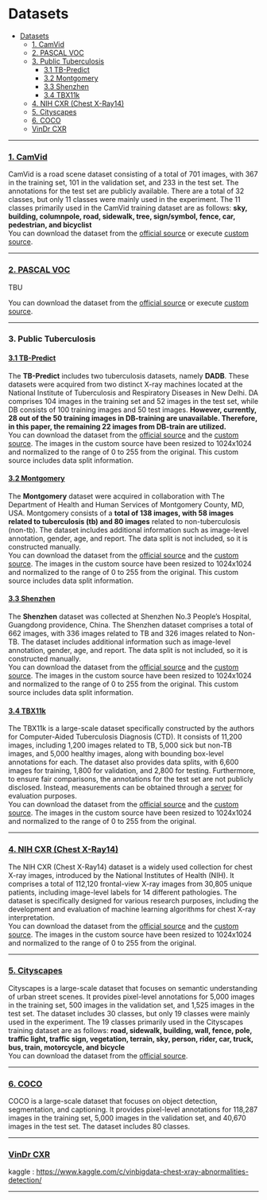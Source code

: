# Datasets
- [Datasets](#datasets)
    - [1. CamVid](#1-camvid)
    - [2. PASCAL VOC](#2-pascal-voc)
    - [3. Public Tuberculosis](#3-public-tuberculosis)
      - [3.1 TB-Predict](#31-tb-predict)
      - [3.2 Montgomery](#32-montgomery)
      - [3.3 Shenzhen](#33-shenzhen)
      - [3.4 TBX11k](#34-tbx11k)
    - [4. NIH CXR (Chest X-Ray14)](#4-nih-cxr-chest-x-ray14)
    - [5. Cityscapes](#5-cityscapes)
    - [6. COCO](#6-coco)
    - [VinDr CXR](#vindr-cxr)
  
  

---


### [1. CamVid][CAMVID]
CamVid is a road scene dataset consisting of a total of 701 images, with 367 in the training set, 101 in the validation set, and 233 in the test set. The annotations for the test set are publicly available. There are a total of 32 classes, but only 11 classes were mainly used in the experiment. The 11 classes primarily used in the CamVid training dataset are as follows: **sky, building, columnpole, road, sidewalk, tree, sign/symbol, fence, car, pedestrian, and bicyclist** <br>
You can download the dataset from the [official source][CAMVID] or execute [custom source](../../scripts/camvid.sh).


[CAMVID]:http://mi.eng.cam.ac.uk/research/projects/VideoRec/CamVid/
[CAMVID_LINK]:https://drive.google.com/file/d/15e7J7bLBosM8Aqb6LtkbD7gQFzbZ9TbY/view?usp=drive_link

---

### [2. PASCAL VOC][VOC]
TBU
<!-- PASCAL VOC Dataset은 20개의 클래스로 구성되어있으며, 2007년부터 2012년까지의 데이터셋이 존재한다. 07년도까지는 testset anootation이 공개되었지만 이후로는 공개되지 않았다. -->
You can download the dataset from the [official source][VOC] or execute [custom source](../../scripts/pascal_voc.sh).

[VOC]:http://host.robots.ox.ac.uk/pascal/VOC/
[VOC_LINK]:https://drive.google.com/file/d/15e7J7bLBosM8Aqb6LtkbD7gQFzbZ9TbY/view?usp=sharing

--- 

### 3. Public Tuberculosis
#### [3.1 TB-Predict][DADB]
The **TB-Predict** includes two tuberculosis datasets, namely **DADB**. These datasets were acquired from two distinct X-ray machines located at the National Institute of Tuberculosis and Respiratory Diseases in New Delhi. DA comprises 104 images in the training set and 52 images in the test set, while DB consists of 100 training images and 50 test images. **However, currently, 28 out of the 50 training images in DB-training are unavailable. Therefore, in this paper, the remaining 22 images from DB-train are utilized.** <br>
You can download the dataset from the [official source][DADB] and the [custom source][DADB_LINK]. The images in the custom source have been resized to 1024x1024 and normalized to the range of 0 to 255 from the original. This custom source includes data split information.

[DADB]:https://sourceforge.net/projects/tbxpredict/
[DADB_LINK]:https://drive.google.com/file/d/1lhzxuvtmY4hYGC0ZdoGgERf-KTFwCtiW/view?usp=sharing

#### [3.2 Montgomery][MONTGOMERY]
The **Montgomery** dataset were acquired in collaboration with The Department of Health and Human Services of Montgomery County, MD, USA.  Montgomery consists of a **total of 138 images, with 58 images related to tuberculosis (tb) and 80 images** related to non-tuberculosis (non-tb). The dataset includes additional information such as image-level annotation, gender, age, and report. The data split is not included, so it is constructed manually.<br>
You can download the dataset from the [official source][MONTGOMERY_LINK1] and the [custom source][MONTGOMERY_LINK2]. The images in the custom source have been resized to 1024x1024 and normalized to the range of 0 to 255 from the original. This custom source includes data split information.

[MONTGOMERY]:https://openi.nlm.nih.gov/faq#collection
[MONTGOMERY_LINK1]:https://openi.nlm.nih.gov/imgs/collections/NLM-MontgomeryCXRSet.zip
[MONTGOMERY_LINK2]:https://drive.google.com/file/d/1VsDzFxXASNl_J0DKksQgpusxOfbQ4iR1/view?usp=drive_link

#### [3.3 Shenzhen][SHENZHEN]
The **Shenzhen** dataset was collected at Shenzhen No.3 People’s Hospital, Guangdong providence, China. The Shenzhen dataset comprises a total of 662 images, with 336 images related to TB and 326 images related to Non-TB. The dataset includes additional information such as image-level annotation, gender, age, and report. The data split is not included, so it is constructed manually.<br>
You can download the dataset from the [official source][SHENZHEN_LINK1] and the [custom source][SHENZHEN_LINK2]. The images in the custom source have been resized to 1024x1024 and normalized to the range of 0 to 255 from the original. This custom source includes data split information.

[SHENZHEN]:https://openi.nlm.nih.gov/faq#collection
[SHENZHEN_LINK1]:https://openi.nlm.nih.gov/imgs/collections/ChinaSet_AllFiles.zip
[SHENZHEN_LINK2]:https://drive.google.com/file/d/16uK-BQJtecqO8_UY9hQL1UwpeaBMB_BT/view?usp=sharing

#### [3.4 TBX11k][TBX11K]

The TBX11k is a large-scale dataset specifically constructed by the authors for Computer-Aided Tuberculosis Diagnosis (CTD). It consists of 11,200 images, including 1,200 images related to TB, 5,000 sick but non-TB images, and 5,000 healthy images, along with bounding box-level annotations for each. The dataset also provides data splits, with 6,600 images for training, 1,800 for validation, and 2,800 for testing. Furthermore, to ensure fair comparisons, the annotations for the test set are not publicly disclosed. Instead, measurements can be obtained through a [server][TBX11K_SERVER] for evaluation purposes.<br>
You can download the dataset from the [official source][TBX11K_LINK] and the [custom source][TBX11K_LINK2]. The images in the custom source have been resized to 1024x1024 and normalized to the range of 0 to 255 from the original.

[TBX11K]:https://mmcheng.net/tb
[TBX11K_SERVER]:https://codalab.lisn.upsaclay.fr/competitions/7916
[TBX11K_LINK]:https://drive.google.com/file/d/1r-oNYTPiPCOUzSjChjCIYTdkjBTugqxR/view?usp=sharing
[TBX11K_LINK2]:https://drive.google.com/file/d/1R4-4uOtDQBQO6Iqsnf55hvCxpqLDjAu3/view?usp=sharing

---

### [4. NIH CXR (Chest X-Ray14)][NIH]

The NIH CXR (Chest X-Ray14) dataset is a widely used collection for chest X-ray images, introduced by the National Institutes of Health (NIH). It comprises a total of 112,120 frontal-view X-ray images from 30,805 unique patients, including image-level labels for 14 different pathologies. The dataset is specifically designed for various research purposes, including the development and evaluation of machine learning algorithms for chest X-ray interpretation.<br>
You can download the dataset from the [official source][NIH_LINK] and the [custom source][NIH_LINK2]. The images in the custom source have been resized to 1024x1024 and normalized to the range of 0 to 255 from the original.

[NIH]:https://www.cc.nih.gov/drd/summers.html
[NIH_LINK]:https://nihcc.app.box.com/v/ChestXray-NIHCC
[NIH_LINK2]:https://nihcc.app.box.com/v/ChestXray-NIHCC

---

### [5. Cityscapes][CITYSCAPES]

Cityscapes is a large-scale dataset that focuses on semantic understanding of urban street scenes. It provides pixel-level annotations for 5,000 images in the training set, 500 images in the validation set, and 1,525 images in the test set. The dataset includes 30 classes, but only 19 classes were mainly used in the experiment. The 19 classes primarily used in the Cityscapes training dataset are as follows: **road, sidewalk, building, wall, fence, pole, traffic light, traffic sign, vegetation, terrain, sky, person, rider, car, truck, bus, train, motorcycle, and bicycle** <br>
You can download the dataset from the [official source][CITYSCAPES].

[CITYSCAPES]:https://www.cityscapes-dataset.com/

---

### [6. COCO][COCO]

COCO is a large-scale dataset that focuses on object detection, segmentation, and captioning. It provides pixel-level annotations for 118,287 images in the training set, 5,000 images in the validation set, and 40,670 images in the test set. The dataset includes 80 classes. <br>

[COCO]:https://cocodataset.org/#home

---

### [VinDr CXR][VINDRCXR]



kaggle : https://www.kaggle.com/c/vinbigdata-chest-xray-abnormalities-detection/

[VINDRCXR]:https://vinlab.io/dataset/vindr-chest-x-ray.html/   

---